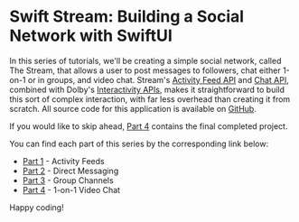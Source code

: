 # Swift Stream: Building a Social Network with SwiftUI

In this series of tutorials, we'll be creating a simple social network, called The Stream, that allows a user to post messages to followers, chat either 1-on-1 or in groups, and video chat.
Stream's [Activity Feed API](https://getstream.io/activity-feeds/) and [Chat API](https://getstream.io/chat/), combined with Dolby's [Interactivity APIs](https://dolby.io/products/interactivity-apis), makes it straightforward to build this sort of complex interaction, with far less overhead than creating it from scratch. All source code for this application is available on [GitHub](https://github.com/nparsons08/the-stream-swiftui). 

If you would like to skip ahead, [Part 4](https://github.com/nparsons08/the-stream-swiftui/tree/4-video) contains the final completed project.

You can find each part of this series by the corresponding link below:

- [Part 1](https://getstream.io/blog/social-network-swiftui-part-1/) - Activity Feeds
- [Part 2](https://getstream.io/blog/social-network-swiftui-part-2/) - Direct Messaging
- [Part 3](https://getstream.io/blog/social-network-swiftui-part-3/) - Group Channels
- [Part 4](https://github.com/nparsons08/the-stream-swiftui/tree/4-video) - 1-on-1 Video Chat

Happy coding!
